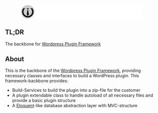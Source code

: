 <p align="center">
    <a target="_blank"><img src="logo_wordpress-plugin-project.png" width="400">
    </a>
</p>


## TL;DR

The backbone for [Wordpress Plugin Framework](https://github.com/blax-software/wordpress-plugin-project)

## About

This is the backbone of the [Wordpress Plugin Framework](https://github.com/blax-software/wordpress-plugin-project), providing necessary classes and interfaces to build a WordPress plugin. This framework-backbone provides:

- Build-Services to build the plugin into a zip-file for the customer
- A plugin extendable class to handle autoload of all necessary files and provide a basic plugin structure
- A [Eloquent](https://laravel.com/docs/eloquent)-like database abstraction layer with MVC-structure